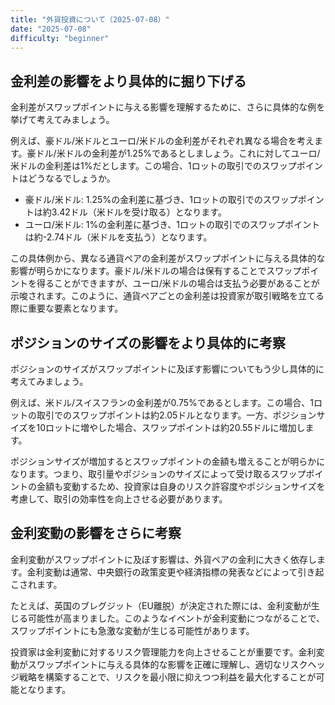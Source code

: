 ```yaml
---
title: "外貨投資について（2025-07-08）"
date: "2025-07-08"
difficulty: "beginner"
---
```


## 金利差の影響をより具体的に掘り下げる

金利差がスワップポイントに与える影響を理解するために、さらに具体的な例を挙げて考えてみましょう。

例えば、豪ドル/米ドルとユーロ/米ドルの金利差がそれぞれ異なる場合を考えます。豪ドル/米ドルの金利差が1.25%であるとしましょう。これに対してユーロ/米ドルの金利差は1%だとします。この場合、1ロットの取引でのスワップポイントはどうなるでしょうか。

- 豪ドル/米ドル: 1.25%の金利差に基づき、1ロットの取引でのスワップポイントは約3.42ドル（米ドルを受け取る）となります。
- ユーロ/米ドル: 1%の金利差に基づき、1ロットの取引でのスワップポイントは約-2.74ドル（米ドルを支払う）となります。

この具体例から、異なる通貨ペアの金利差がスワップポイントに与える具体的な影響が明らかになります。豪ドル/米ドルの場合は保有することでスワップポイントを得ることができますが、ユーロ/米ドルの場合は支払う必要があることが示唆されます。このように、通貨ペアごとの金利差は投資家が取引戦略を立てる際に重要な要素となります。

## ポジションのサイズの影響をより具体的に考察

ポジションのサイズがスワップポイントに及ぼす影響についてもう少し具体的に考えてみましょう。

例えば、米ドル/スイスフランの金利差が0.75%であるとします。この場合、1ロットの取引でのスワップポイントは約2.05ドルとなります。一方、ポジションサイズを10ロットに増やした場合、スワップポイントは約20.55ドルに増加します。

ポジションサイズが増加するとスワップポイントの金額も増えることが明らかになります。つまり、取引量やポジションのサイズによって受け取るスワップポイントの金額も変動するため、投資家は自身のリスク許容度やポジションサイズを考慮して、取引の効率性を向上させる必要があります。

## 金利変動の影響をさらに考察

金利変動がスワップポイントに及ぼす影響は、外貨ペアの金利に大きく依存します。金利変動は通常、中央銀行の政策変更や経済指標の発表などによって引き起こされます。

たとえば、英国のブレグジット（EU離脱）が決定された際には、金利変動が生じる可能性が高まりました。このようなイベントが金利変動につながることで、スワップポイントにも急激な変動が生じる可能性があります。

投資家は金利変動に対するリスク管理能力を向上させることが重要です。金利変動がスワップポイントに与える具体的な影響を正確に理解し、適切なリスクヘッジ戦略を構築することで、リスクを最小限に抑えつつ利益を最大化することが可能となります。
